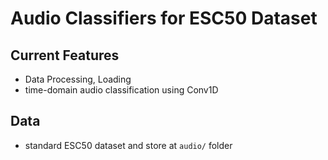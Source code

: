 # Audio Classifiers for ESC50 Dataset

## Current Features

- Data Processing, Loading
- time-domain audio classification using Conv1D

## Data

- standard ESC50 dataset and store at `audio/` folder
